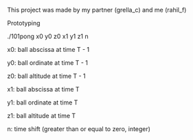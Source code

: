 This project was made by my partner (grella_c) and me (rahil_f)

Prototyping

./101pong x0 y0 z0 x1 y1 z1 n

x0: ball abscissa at time T - 1

y0: ball ordinate at time T - 1

z0: ball altitude at time T - 1

x1: ball abscissa at time T

y1: ball ordinate at time T

z1: ball altitude at time T

n: time shift (greater than or equal to zero, integer)
